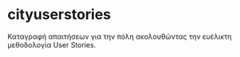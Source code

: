 # cityuserstories
Καταγραφή απαιτήσεων για την πόλη ακολουθώντας την ευέλικτη μεθοδολογία User Stories. 

